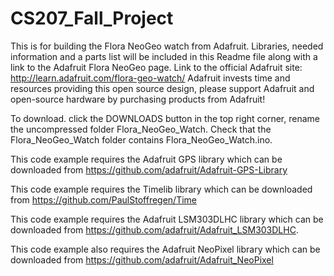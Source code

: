 # CS207_Fall_Project
This is for building the Flora NeoGeo watch from Adafruit. Libraries, needed information and a parts list will be included in this Readme file along with a link to the Adafruit Flora NeoGeo page.
Link to the official Adafruit site: http://learn.adafruit.com/flora-geo-watch/
Adafruit invests time and resources providing this open source design, please support Adafruit and open-source hardware by purchasing products from Adafruit!

To download. click the DOWNLOADS button in the top right corner, rename the uncompressed folder Flora_NeoGeo_Watch. Check that the Flora_NeoGeo_Watch folder contains Flora_NeoGeo_Watch.ino.

This code example requires the Adafruit GPS library which can be downloaded from https://github.com/adafruit/Adafruit-GPS-Library

This code example requires the Timelib library which can be downloaded from https://github.com/PaulStoffregen/Time

This code example requires the Adafruit LSM303DLHC library which can be downloaded from https://github.com/adafruit/Adafruit_LSM303DLHC.

This code example also requires the Adafruit NeoPixel library which can be downloaded from https://github.com/adafruit/Adafruit_NeoPixel
